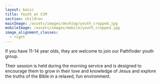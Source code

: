 ```yaml
---
layout: basic
title: Youth at CCM
section: children
mainImage: /assets/images/desktop/youth_cropped.jpg
mobileImage: /assets/images/mobile/youth_cropped.jpg
image_alignment_classes:
  - right
---
```

If you have 11-14 year olds, they are welcome to join our Pathfinder youth group.

Their session is held during the morning service and is designed to encourage them to grow in their love and knowledge of Jesus and explore the truths of the Bible in a relaxed, fun environment.
